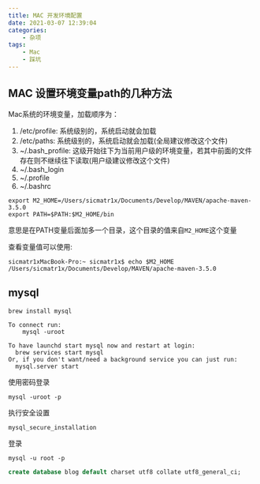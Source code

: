 ```yaml
---
title: MAC 开发环境配置
date: 2021-03-07 12:39:04
categories:
    - 杂项
tags: 
    - Mac
    - 踩坑
---
```


## MAC 设置环境变量path的几种方法

Mac系统的环境变量，加载顺序为：

1. /etc/profile: 系统级别的，系统启动就会加载
2. /etc/paths: 系统级别的，系统启动就会加载(全局建议修改这个文件)
3. ~/.bash_profile: 这级开始往下为当前用户级的环境变量，若其中前面的文件存在则不继续往下读取(用户级建议修改这个文件)
4. ~/.bash_login
5. ~/.profile
6. ~/.bashrc

```
export M2_HOME=/Users/sicmatr1x/Documents/Develop/MAVEN/apache-maven-3.5.0
export PATH=$PATH:$M2_HOME/bin
```

意思是在PATH变量后面加多一个目录，这个目录的值来自`M2_HOME`这个变量

查看变量值可以使用:

```
sicmatr1xMacBook-Pro:~ sicmatr1x$ echo $M2_HOME
/Users/sicmatr1x/Documents/Develop/MAVEN/apache-maven-3.5.0
```

## mysql

```
brew install mysql
```

```
To connect run:
    mysql -uroot

To have launchd start mysql now and restart at login:
  brew services start mysql
Or, if you don't want/need a background service you can just run:
  mysql.server start
```

使用密码登录

```
mysql -uroot -p
```

<!-- Friday13 -->

执行安全设置

```
mysql_secure_installation
```

登录

```
mysql -u root -p
```

```sql
create database blog default charset utf8 collate utf8_general_ci;

```
